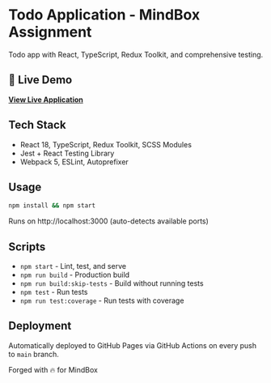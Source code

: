 # Todo Application - MindBox Assignment

Todo app with React, TypeScript, Redux Toolkit, and comprehensive testing.

## 🚀 Live Demo

**[View Live Application](https://aintripin.github.io/mindbox_assignment/)**

## Tech Stack

- React 18, TypeScript, Redux Toolkit, SCSS Modules
- Jest + React Testing Library
- Webpack 5, ESLint, Autoprefixer

## Usage

```bash
npm install && npm start
```

Runs on http://localhost:3000 (auto-detects available ports)

## Scripts

- `npm start` - Lint, test, and serve
- `npm run build` - Production build
- `npm run build:skip-tests` - Build without running tests
- `npm test` - Run tests
- `npm run test:coverage` - Run tests with coverage

## Deployment

Automatically deployed to GitHub Pages via GitHub Actions on every push to `main` branch.

Forged with 🔥 for MindBox
